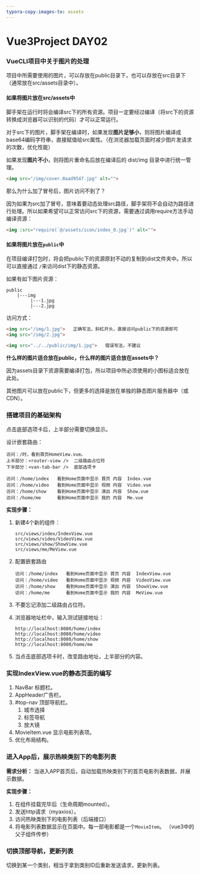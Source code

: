 ```yaml
---
typora-copy-images-to: assets
---
```


# Vue3Project DAY02

### VueCLI项目中关于图片的处理

项目中所需要使用的图片，可以存放在public目录下，也可以存放在src目录下（通常放在src/assets目录中）。

#### 如果将图片放在src/assets中

脚手架在运行时将会编译src下的所有资源。项目一定要经过编译（将src下的资源转换成浏览器可以识别的代码）才可以正常运行。

对于src下的图片，脚手架在编译时，如果发现**图片足够小**，则将图片编译成base64编码字符串，直接赋值给src属性。（在浏览器加载页面时减少图片发请求的次数，优化性能）

如果发现**图片不小**，则将图片重命名后放在编译后的 dist/img 目录中进行统一管理。

```html
<img src="/img/cover.0aad9547.jpg" alt="">
```

那么为什么加了冒号后，图片访问不到了？

因为如果为src加了冒号，意味着要动态处理src路径，脚手架将不会自动为路径进行处理。所以如果希望可以正常访问src下的资源，需要通过调用require方法手动编译资源：

```html
<img :src="require(`@/assets/icon/index_0.jpg`)" alt="">
```



#### 如果将图片放在`public`中

在项目编译打包时，将会把public下的资源原封不动的复制到dist文件夹中。所以可以直接通过 `/`来访问dist下的静态资源。

如果有如下图片资源：

```
public
    |---img
         |---1.jpg
         |---2.jpg
```

访问方式：

```html
<img src="/img/1.jpg">   正确写法，斜杠开头，直接访问public下的资源即可
<img src="/img/2.jpg">

<img src="../../public/img/1.jpg">   错误写法，不建议
```



**什么样的图片适合放在public，什么样的图片适合放在assets中？**

因为assets目录下资源需要编译打包，所以项目中所必须使用的小图标适合放在此处。

其他图片可以放在public下，但更多的选择是放在单独的静态图片服务器中（或CDN）。



### 搭建项目的基础架构

点击底部选项卡后，上半部分需要切换显示。

设计嵌套路由：

```
访问：/时，看到首页HomeView.vue。 
上半部分：<router-view />  二级路由占位符
下半部分：<van-tab-bar />  底部选项卡
```

```
访问：/home/index   看到Home页面中显示 首页 内容  Index.vue
访问：/home/video   看到Home页面中显示 视频 内容  Video.vue
访问：/home/show    看到Home页面中显示 演出 内容  Show.vue
访问：/home/me      看到Home页面中显示 我的 内容  Me.vue
```

**实现步骤：**

1. 新建4个新的组件：

   ```
   src/views/index/IndexView.vue
   src/views/video/VideoView.vue
   src/views/show/ShowView.vue
   src/views/me/MeView.vue
   ```

2. 配置嵌套路由

   ```
   访问：/home/index   看到Home页面中显示 首页 内容  IndexView.vue
   访问：/home/video   看到Home页面中显示 视频 内容  VideoView.vue
   访问：/home/show    看到Home页面中显示 演出 内容  ShowView.vue
   访问：/home/me      看到Home页面中显示 我的 内容  MeView.vue
   ```

3. 不要忘记添加二级路由占位符。

4. 浏览器地址栏中，输入测试链接地址：

   ```
   http://localhost:8080/home/index
   http://localhost:8080/home/video
   http://localhost:8080/home/show
   http://localhost:8080/home/me
   ```

5. 当点击底部选项卡时，改变路由地址，上半部分的内容。



### 实现IndexView.vue的静态页面的编写

1. NavBar 标题栏。
2. AppHeader广告栏。
3. #top-nav 顶部导航栏。
   1. 城市选择
   2. 标签导航
   3. 放大镜
4. MovieItem.vue  显示电影列表项。
5. 优化布局结构。



### 进入App后，展示热映类别下的电影列表

**需求分析：** 当进入APP首页后，自动加载热映类别下的首页电影列表数据，并展示数据。

**实现步骤：**

1. 在组件挂载完毕后（生命周期mounted）。
2. 发送http请求（myaxios）。
3. 访问热映类别下的电影列表（后端接口）
4. 将电影列表数据显示在页面中。每一部电影都是一个`MovieItem`。 （vue3中的父子组件传参）



### 切换顶部导航，更新列表

切换到某一个类别，相当于拿到类别ID后重新发送请求，更新列表。



















